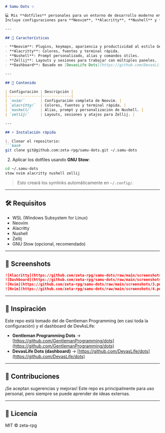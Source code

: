 ````markdown
# Samu Dots ✨

💻 Mis **dotfiles** personales para un entorno de desarrollo moderno en **WSL**, basados en [Gentleman Programming Dots](https://github.com/GentlemanProgramming/dots).  
Incluye configuraciones para **Neovim**, **Alacritty**, **Nushell** y **Zellij**.  

---

## 🚀 Características

- **Neovim**: Plugins, keymaps, apariencia y productividad al estilo Gentleman Programming.  
- **Alacritty**: Colores, fuentes y terminal rápida.  
- **Nushell**: Prompt personalizado, alias y comandos útiles.  
- **Zellij**: Layouts y sesiones para trabajar con múltiples paneles.  
- **Dashboard**: Basado en [DevasLife Dots](https://github.com/DevasLife/dots).  

---

## 📂 Contenido

| Configuración | Descripción |
|---------------|-------------|
| `nvim/`       | Configuración completa de Neovim. |
| `alacritty/`  | Colores, fuentes y terminal rápida. |
| `nushell/`    | Alias, prompt y personalización de Nushell. |
| `zellij/`     | Layouts, sesiones y atajos para Zellij. |

---

## ⚡ Instalación rápida

1. Clonar el repositorio:
```bash
git clone git@github.com:zeta-rpg/samu-dots.git ~/.samu-dots
````

2. Aplicar los dotfiles usando **GNU Stow**:

```bash
cd ~/.samu-dots
stow nvim alacritty nushell zellij
```

> Esto creará los symlinks automáticamente en `~/.config/`.

---

## 🛠 Requisitos

* WSL (Windows Subsystem for Linux)
* Neovim
* Alacritty
* Nushell
* Zellij
* GNU Stow (opcional, recomendado)

---

## 📸 Screenshots

```markdown
![Alacritty](https://github.com/zeta-rpg/samu-dots/raw/main/screenshots/1.png)
![Dashboard](https://github.com/zeta-rpg/samu-dots/raw/main/screenshots/2.png)
![Nvim](https://github.com/zeta-rpg/samu-dots/raw/main/screenshots/3.png)
![Nvim](https://github.com/zeta-rpg/samu-dots/raw/main/screenshots/4.png)

```

---

## 🤝 Inspiración

Este repo está tomado del de Gentleman Programming (en casi toda la configuración) y el dashboard de DevAsLife:

* **Gentleman Programming Dots** → [https://github.com/GentlemanProgramming/dots](https://github.com/GentlemanProgramming/dots)
* **DevasLife Dots (dashboard)** → [https://github.com/DevasLife/dots](https://github.com/DevasLife/dots)

---

## 💌 Contribuciones

¡Se aceptan sugerencias y mejoras!
Este repo es principalmente para uso personal, pero siempre se puede aprender de ideas externas.

---

## 📝 Licencia

MIT © zeta-rpg

